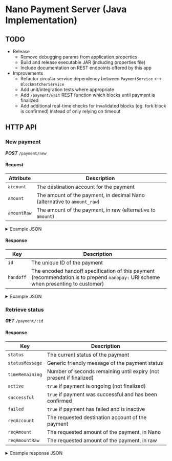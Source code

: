 # Nano Payment Server (Java Implementation)

## TODO
- Release
  - Remove debugging params from application.properties
  - Build and release executable JAR (including properties file)
  - Include documentation on REST endpoints offered by this app
- Improvements
  - Refactor circular service dependency between `PaymentService` <--> `BlockWatcherService`
  - Add unit/integration tests where appropriate
  - Add `/payment/wait` REST function which blocks until payment is finalized
  - Add additional real-time checks for invalidated blocks (eg. fork block is confirmed) instead
    of only relying on timeout

## HTTP API
### New payment
***POST*** `/payment/new`

#### Request
Attribute | Description
--- | ---
`account` | The destination account for the payment
`amount` | The amount of the payment, in decimal Nano (alternative to `amount_raw`)
`amountRaw` | The amount of the payment, in raw (alternative to `amount`)

<details><summary>Example JSON</summary>

```json
{
    "account": "nano_38rkxdc6dr4wap9kamsu7k8cqy8bj1ougrx8fifwuzeydzch9dtcmt66mrcc",
    "amount": "0.12"
}
```
</details>

#### Response
Key | Description
--- | ---
`id` | The unique ID of the payment
`handoff` | The encoded handoff specification of this payment (recommendation is to prepend `nanopay:` URI scheme when presenting to customer)

<details><summary>Example JSON</summary>

```json
{
  "id": "ef3cb924-4eb1-4c2a-8b1c-d6a4fd4d56f5",
  "handoff": "eyJpZCI6ImVmM2NiOTI0LTRlYjEtNGMyYS04YjFjLWQ2YTRmZDRkNTZmNSIsImFkZHJlc3MiOiJuYW5vXzM4cmt4ZGM2ZHI0d2FwOWthbXN1N2s4Y3F5OGJqMW91Z3J4OGZpZnd1emV5ZHpjaDlkdGNtdDY2bXJjYyIsImFtb3VudCI6IjEyMDAwMDAwMDAwMDAwMDAwMDAwMDAwMDAwMDAwMCIsIm1ldGhvZHMiOlt7InR5cGUiOiJodHRwcyIsInVybCI6ImxvY2FsaG9zdDo4MDgwL2hhbmRvZmYifV19"
}
```
</details>

### Retrieve status
***GET*** `/payment/:id`

#### Response
Key | Description
--- | ---
`status` | The current status of the payment
`statusMessage` | Generic friendly message of the payment status
`timeRemaining` | Number of seconds remaining until expiry (not present if finalized)
`active` | `true` if payment is ongoing (not finalized)
`successful` | `true` if payment was successful and has been confirmed
`failed` | `true` if payment has failed and is inactive
`reqAccount` | The requested destination account of the payment
`reqAmount` | The requested amount of the payment, in Nano
`reqAmountRaw` | The requested amount of the payment, in raw

<details><summary>Example response JSON</summary>

```json
{
  "status": "awaiting_handoff",
  "statusMessage": "Awaiting block handoff",
  "timeRemaining": 565,
  "active": true,
  "failed": false,
  "successful": false,
  "reqAccount": "nano_38rkxdc6dr4wap9kamsu7k8cqy8bj1ougrx8fifwuzeydzch9dtcmt66mrcc",
  "reqAmount": "0.12",
  "reqAmountRaw": "120000000000000000000000000000"
}
```
</details>